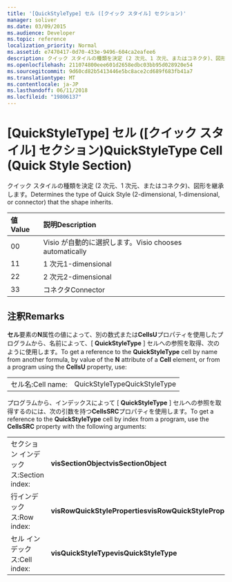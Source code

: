 ```yaml
---
title: '[QuickStyleType] セル ([クイック スタイル] セクション)'
manager: soliver
ms.date: 03/09/2015
ms.audience: Developer
ms.topic: reference
localization_priority: Normal
ms.assetid: e7470417-0d70-433e-9496-604ca2eafee6
description: クイック スタイルの種類を決定 (2 次元、1 次元、またはコネクタ)、図形を継承します。
ms.openlocfilehash: 211074800eee601d2658edbc03bb95d028920e54
ms.sourcegitcommit: 9d60cd82b5413446e5bc8ace2cd689f683fb41a7
ms.translationtype: MT
ms.contentlocale: ja-JP
ms.lasthandoff: 06/11/2018
ms.locfileid: "19806137"
---
```

# <a name="quickstyletype-cell-quick-style-section"></a><span data-ttu-id="f2c31-103">[QuickStyleType] セル ([クイック スタイル] セクション)</span><span class="sxs-lookup"><span data-stu-id="f2c31-103">QuickStyleType Cell (Quick Style Section)</span></span>

<span data-ttu-id="f2c31-104">クイック スタイルの種類を決定 (2 次元、1 次元、またはコネクタ)、図形を継承します。</span><span class="sxs-lookup"><span data-stu-id="f2c31-104">Determines the type of Quick Style (2-dimensional, 1-dimensional, or connector) that the shape inherits.</span></span> 
  
|<span data-ttu-id="f2c31-105">**値**</span><span class="sxs-lookup"><span data-stu-id="f2c31-105">**Value**</span></span>|<span data-ttu-id="f2c31-106">**説明**</span><span class="sxs-lookup"><span data-stu-id="f2c31-106">**Description**</span></span>|
|:-----|:-----|
|<span data-ttu-id="f2c31-107">0</span><span class="sxs-lookup"><span data-stu-id="f2c31-107">0</span></span>  <br/> |<span data-ttu-id="f2c31-108">Visio が自動的に選択します。</span><span class="sxs-lookup"><span data-stu-id="f2c31-108">Visio chooses automatically</span></span>  <br/> |
|<span data-ttu-id="f2c31-109">1</span><span class="sxs-lookup"><span data-stu-id="f2c31-109">1</span></span>  <br/> |<span data-ttu-id="f2c31-110">1 次元</span><span class="sxs-lookup"><span data-stu-id="f2c31-110">1-dimensional</span></span>  <br/> |
|<span data-ttu-id="f2c31-111">2</span><span class="sxs-lookup"><span data-stu-id="f2c31-111">2</span></span>  <br/> |<span data-ttu-id="f2c31-112">2 次元</span><span class="sxs-lookup"><span data-stu-id="f2c31-112">2-dimensional</span></span>  <br/> |
|<span data-ttu-id="f2c31-113">3</span><span class="sxs-lookup"><span data-stu-id="f2c31-113">3</span></span>  <br/> |<span data-ttu-id="f2c31-114">コネクタ</span><span class="sxs-lookup"><span data-stu-id="f2c31-114">Connector</span></span>  <br/> |
   
## <a name="remarks"></a><span data-ttu-id="f2c31-115">注釈</span><span class="sxs-lookup"><span data-stu-id="f2c31-115">Remarks</span></span>

<span data-ttu-id="f2c31-116">**セル**要素の**N**属性の値によって、別の数式または**CellsU**プロパティを使用したプログラムから、名前によって、[ **QuickStyleType** ] セルへの参照を取得、次のように使用します。</span><span class="sxs-lookup"><span data-stu-id="f2c31-116">To get a reference to the **QuickStyleType** cell by name from another formula, by value of the **N** attribute of a **Cell** element, or from a program using the **CellsU** property, use:</span></span> 
  
|||
|:-----|:-----|
| <span data-ttu-id="f2c31-117">セル名:</span><span class="sxs-lookup"><span data-stu-id="f2c31-117">Cell name:</span></span>  <br/> | <span data-ttu-id="f2c31-118">QuickStyleType</span><span class="sxs-lookup"><span data-stu-id="f2c31-118">QuickStyleType</span></span>  <br/> |
   
<span data-ttu-id="f2c31-119">プログラムから、インデックスによって [ **QuickStyleType** ] セルへの参照を取得するのには、次の引数を持つ**CellsSRC**プロパティを使用します。</span><span class="sxs-lookup"><span data-stu-id="f2c31-119">To get a reference to the **QuickStyleType** cell by index from a program, use the **CellsSRC** property with the following arguments:</span></span> 
  
|||
|:-----|:-----|
| <span data-ttu-id="f2c31-120">セクション インデックス:</span><span class="sxs-lookup"><span data-stu-id="f2c31-120">Section index:</span></span>  <br/> |<span data-ttu-id="f2c31-121">**visSectionObject**</span><span class="sxs-lookup"><span data-stu-id="f2c31-121">**visSectionObject**</span></span> <br/> |
| <span data-ttu-id="f2c31-122">行インデックス:</span><span class="sxs-lookup"><span data-stu-id="f2c31-122">Row index:</span></span>  <br/> |<span data-ttu-id="f2c31-123">**visRowQuickStyleProperties**</span><span class="sxs-lookup"><span data-stu-id="f2c31-123">**visRowQuickStyleProperties**</span></span> <br/> |
| <span data-ttu-id="f2c31-124">セル インデックス:</span><span class="sxs-lookup"><span data-stu-id="f2c31-124">Cell index:</span></span>  <br/> |<span data-ttu-id="f2c31-125">**visQuickStyleType**</span><span class="sxs-lookup"><span data-stu-id="f2c31-125">**visQuickStyleType**</span></span> <br/> |
   

